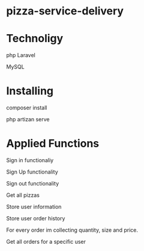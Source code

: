 # pizza-service-delivery
# Technoligy

php Laravel

MySQL


# Installing

composer install

php artizan serve


# Applied Functions

Sign in functionaliy

Sign Up functionality

Sign out functionality

Get all pizzas

Store user information

Store user order history

For every order im collecting quantity, size and price.

Get all orders for a specific user
